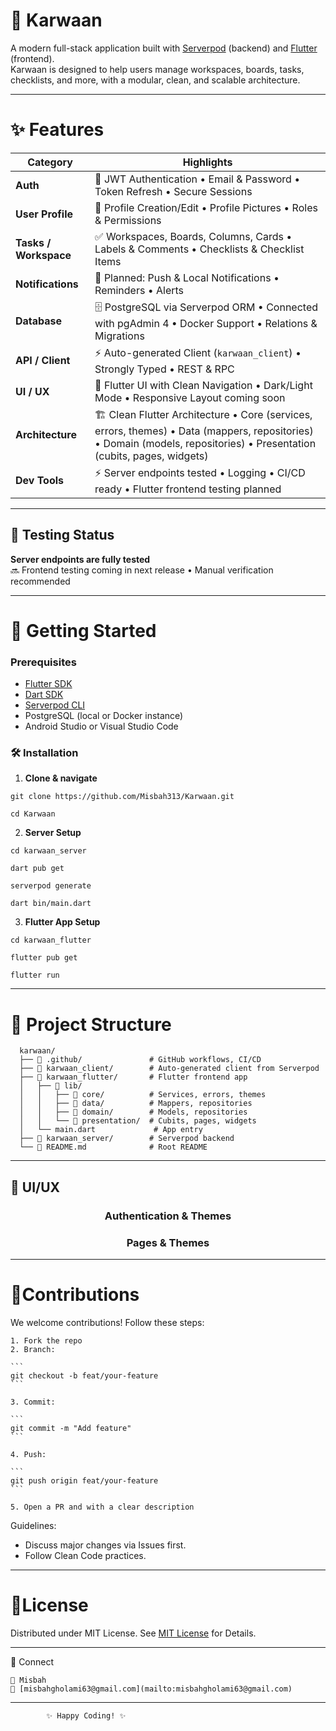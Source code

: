 # 🚀 Karwaan

A modern full-stack application built with [Serverpod](https://serverpod.dev) (backend) and [Flutter](https://flutter.dev) (frontend).  
Karwaan is designed to help users manage workspaces, boards, tasks, checklists, and more, with a modular, clean, and scalable architecture.

---

# ✨ Features

| Category         | Highlights |
|-----------------|------------|
| **Auth**         | 🔐 JWT Authentication • Email & Password • Token Refresh • Secure Sessions |
| **User Profile** | 👤 Profile Creation/Edit • Profile Pictures • Roles & Permissions |
| **Tasks / Workspace** | ✅ Workspaces, Boards, Columns, Cards • Labels & Comments • Checklists & Checklist Items |
| **Notifications** | 🔔 Planned: Push & Local Notifications • Reminders • Alerts |
| **Database**     | 🗄️ PostgreSQL via Serverpod ORM • Connected with pgAdmin 4 • Docker Support • Relations & Migrations |
| **API / Client** | ⚡ Auto-generated Client (`karwaan_client`) • Strongly Typed • REST & RPC |
| **UI / UX**      | 🎨 Flutter UI with Clean Navigation • Dark/Light Mode • Responsive Layout coming soon |
| **Architecture** | 🏗️ Clean Flutter Architecture • Core (services, errors, themes) • Data (mappers, repositories) • Domain (models, repositories) • Presentation (cubits, pages, widgets) |
| **Dev Tools**    | ⚡ Server endpoints tested • Logging • CI/CD ready • Flutter frontend testing planned |

---

## 🧪 Testing Status

**Server endpoints are fully tested**  
🔜 Frontend testing coming in next release • Manual verification recommended

---

# 🚀 Getting Started

### Prerequisites

- [Flutter SDK](https://docs.flutter.dev/get-started/install)  
- [Dart SDK](https://dart.dev/get-dart)  
- [Serverpod CLI](https://docs.serverpod.dev)  
- PostgreSQL (local or Docker instance)  
- Android Studio or Visual Studio Code  

### 🛠️ Installation

1. **Clone & navigate**

```
git clone https://github.com/Misbah313/Karwaan.git
```

```
cd Karwaan
```

2. **Server Setup**

```
cd karwaan_server
```

```
dart pub get
```

```
serverpod generate
```

```
dart bin/main.dart
```

3. **Flutter App Setup**

```
cd karwaan_flutter
```

```
flutter pub get
```

```
flutter run
```

---

# 📂 Project Structure

      karwaan/
      ├── 📂 .github/               # GitHub workflows, CI/CD
      ├── 📂 karwaan_client/        # Auto-generated client from Serverpod
      ├── 📂 karwaan_flutter/       # Flutter frontend app
      │   ├── 📂 lib/
      │   │   ├── 📂 core/          # Services, errors, themes
      │   │   ├── 📂 data/          # Mappers, repositories
      │   │   ├── 📂 domain/        # Models, repositories
      │   │   └── 📂 presentation/  # Cubits, pages, widgets
      │   └── main.dart             # App entry
      ├── 📂 karwaan_server/        # Serverpod backend
      └── 📄 README.md              # Root README

---

## 📸 UI/UX

<div align="center">

### **Authentication & Themes**

### **Pages & Themes**

</div>


---

# 🙌Contributions

 We welcome contributions! Follow these steps:

    1. Fork the repo
    2. Branch:
  
    ```
    git checkout -b feat/your-feature
    ```

    3. Commit:

    ```
    git commit -m "Add feature"
    ```

    4. Push:

    ```
    git push origin feat/your-feature
    ```
  
    5. Open a PR and with a clear description
  
Guidelines:
   
   - Discuss major changes via Issues first.
   - Follow Clean Code practices.

   ---
 
# 📜License

  Distributed under MIT License.
  See [MIT License](LICENSE) for Details.

  ---

 🔗 Connect

    👤 Misbah 
    📧 [misbahgholami63@gmail.com](mailto:misbahgholami63@gmail.com)
    
  ---    

            ✨ Happy Coding! ✨ 









